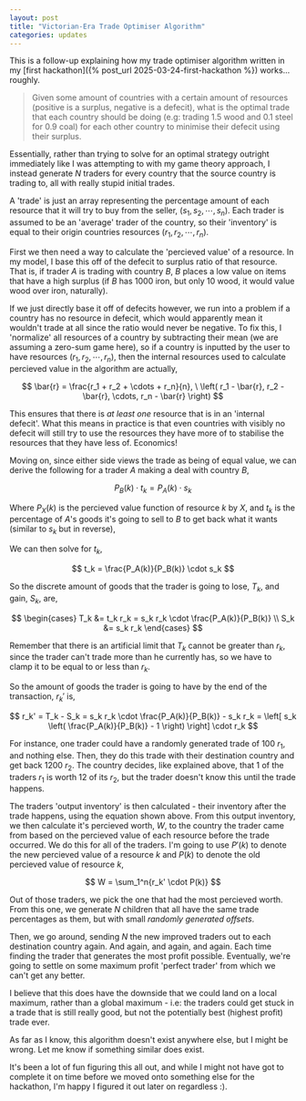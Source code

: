 ```yaml
---
layout: post
title: "Victorian-Era Trade Optimiser Algorithm"
categories: updates
---
```


This is a follow-up explaining how my trade optimiser algorithm written in my [first hackathon]({% post_url 2025-03-24-first-hackathon %}) works... roughly.

> Given some amount of countries with a certain amount of resources (positive is a surplus, negative is a defecit), what is the optimal trade that each country should be doing (e.g: trading 1.5 wood and 0.1 steel for 0.9 coal) for each other country to minimise their defecit using their surplus.

Essentially, rather than trying to solve for an optimal strategy outright immediately like I was attempting to with my game theory approach, I instead generate $N$ traders for every country that the source country is trading to, all with really stupid initial trades.

A 'trade' is just an array representing the percentage amount of each resource that it will try to buy from the seller, $(s_1, s_2, \cdots, s_n)$. Each trader is assumed to be an 'average' trader of the country, so their 'inventory' is equal to their origin countries resources $(r_1, r_2, \cdots, r_n)$.

First we then need a way to calculate the 'percieved value' of a resource. In my model, I base this off of the defecit to surplus ratio of that resource. That is, if trader $A$ is trading with country $B$, $B$ places a low value on items that have a high surplus (if $B$ has 1000 iron, but only 10 wood, it would value wood over iron, naturally).

If we just directly base it off of defecits however, we run into a problem if a country has no resource in defecit, which would apparently mean it wouldn't trade at all since the ratio would never be negative. To fix this, I 'normalize' all resources of a country by subtracting their mean (we are assuming a zero-sum game here), so if a country is inputted by the user to have resources $(r_1, r_2, \cdots, r_n)$, then the internal resources used to calculate percieved value in the algorithm are actually,

$$
\bar{r} = \frac{r_1 + r_2 + \cdots + r_n}{n}, \ \left( r_1 - \bar{r}, r_2 - \bar{r}, \cdots, r_n - \bar{r} \right)
$$

This ensures that there is *at least one* resource that is in an 'internal defecit'. What this means in practice is that even countries with visibly no defecit will still try to use the resources they have more of to stabilise the resources that they have less of. Economics!

Moving on, since either side views the trade as being of equal value, we can derive the following for a trader $A$ making a deal with country $B$,

$$
P_B(k) \cdot t_k = P_A(k) \cdot s_k
$$

Where $P_X(k)$ is the percieved value function of resource $k$ by $X$, and $t_k$ is the percentage of $A$'s goods it's going to sell to $B$ to get back what it wants (similar to $s_k$ but in reverse),

We can then solve for $t_k$,

$$
t_k = \frac{P_A(k)}{P_B(k)} \cdot s_k
$$

So the discrete amount of goods that the trader is going to lose, $T_k$, and gain, $S_k$, are,

$$
\begin{cases}
T_k &= t_k r_k = s_k r_k \cdot \frac{P_A(k)}{P_B(k)} \\
S_k &= s_k r_k
\end{cases}
$$

Remember that there is an artificial limit that $T_k$ cannot be greater than $r_k$, since the trader can't trade more than he currently has, so we have to clamp it to be equal to or less than $r_k$.

So the amount of goods the trader is going to have by the end of the transaction, $r_k'$ is,

$$
r_k' = T_k - S_k = s_k r_k \cdot \frac{P_A(k)}{P_B(k)} - s_k r_k = \left[ s_k \left( \frac{P_A(k)}{P_B(k)} - 1 \right) \right] \cdot r_k
$$

For instance, one trader could have a randomly generated trade of 100 $r_1$, and nothing else. Then, they do this trade with their destination country and get back 1200 $r_2$. The country decides, like explained above, that 1 of the traders $r_1$ is worth 12 of its $r_2$, but the trader doesn't know this until the trade happens.

The traders 'output inventory' is then calculated - their inventory after the trade happens, using the equation shown above. From this output inventory, we then calculate it's percieved worth, $W$, to the country the trader came from based on the percieved value of each resource before the trade occurred. We do this for all of the traders. I'm going to use $P'(k)$ to denote the new percieved value of a resource $k$ and $P(k)$ to denote the old percieved value of resource $k$,

$$
W = \sum_1^n{r_k' \cdot P(k)}
$$

Out of those traders, we pick the one that had the most percieved worth. From this one, we generate $N$ children that all have the same trade percentages as them, but with small *randomly generated offsets*.

Then, we go around, sending $N$ the new improved traders out to each destination country again. And again, and again, and again. Each time finding the trader that generates the most profit possible. Eventually, we're going to settle on some maximum profit 'perfect trader' from which we can't get any better.

I believe that this does have the downside that we could land on a local maximum, rather than a global maximum - i.e: the traders could get stuck in a trade that is still really good, but not the potentially best (highest profit) trade ever.

As far as I know, this algorithm doesn't exist anywhere else, but I might be wrong. Let me know if something similar does exist.

It's been a lot of fun figuring this all out, and while I might not have got to complete it on time before we moved onto something else for the hackathon, I'm happy I figured it out later on regardless :).

<!-- enable latex -->
<script src="https://cdn.jsdelivr.net/npm/mathjax@3/es5/tex-mml-chtml.js" async></script>
<script type="text/javascript">MathJax={tex:{inlineMath:[['$','$']]}};</script>
